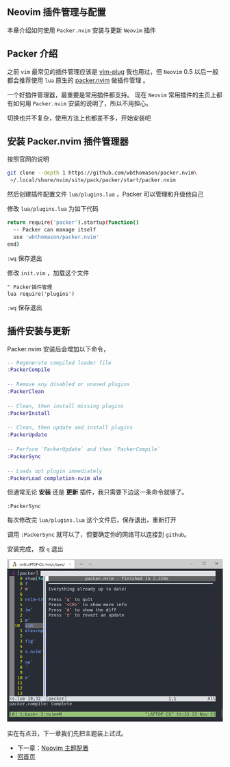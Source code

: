 ## Neovim 插件管理与配置

本章介绍如何使用 `Packer.nvim` 安装与更新 `Neovim` 插件

## Packer 介绍

之前 `vim` 最常见的插件管理应该是 [vim-plug](https://github.com/junegunn/vim-plug) 我也用过，但 `Neovim` 0.5 以后一般都会推荐使用 `lua` 原生的 [packer.nvim](https://github.com/wbthomason/packer.nvim) 做插件管理 。

一个好插件管理器，最重要是常用插件都支持。 现在 `Neovim` 常用插件的主页上都有如何用 `Packer.nvim` 安装的说明了，所以不用担心。

切换也并不复杂，使用方法上也都差不多，开始安装吧

## 安装 Packer.nvim 插件管理器

按照官网的说明

```bash
git clone --depth 1 https://github.com/wbthomason/packer.nvim\
 ~/.local/share/nvim/site/pack/packer/start/packer.nvim

```

然后创建插件配置文件 `lua/plugins.lua` ，Packer 可以管理和升级他自己

修改 `lua/plugins.lua` 为如下代码

```bash
return require('packer').startup(function()
  -- Packer can manage itself
  use 'wbthomason/packer.nvim'
end)
```

`:wq` 保存退出

修改 `init.vim` ，加载这个文件

```vimL
" Packer插件管理
lua require('plugins')
```

`:wq` 保存退出

## 插件安装与更新

Packer.nvim 安装后会增加以下命令，

```lua
-- Regenerate compiled loader file
:PackerCompile

-- Remove any disabled or unused plugins
:PackerClean

-- Clean, then install missing plugins
:PackerInstall

-- Clean, then update and install plugins
:PackerUpdate

-- Perform `PackerUpdate` and then `PackerCompile`
:PackerSync

-- Loads opt plugin immediately
:PackerLoad completion-nvim ale
```

但通常无论 **安装** 还是 **更新** 插件，我只需要下边这一条命令就够了。

`:PackerSync`

每次修改完 `lua/plugins.lua` 这个文件后，保存退出，重新打开

调用 `:PackerSync` 就可以了，但要确定你的网络可以连接到 `github`。

安装完成， 按 `q` 退出

<img src="./imgs/packer1.png" width="850">

实在有点丑，下一章我们先把主题装上试试。

- 下一章：[Neovim 主题配置](./docs/colorscheme.md)
- [回首页](../README.md)
